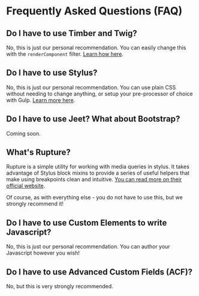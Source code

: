 # Frequently Asked Questions (FAQ)

## Do I have to use Timber and Twig?

No, this is just our personal recommendation. You can easily change this with the `renderComponent` filter. [Learn how here](../theme-development/changing-templating-language.md).

## Do I have to use Stylus?

No, this is just our personal recommendation. You can use plain CSS without needing to change anything, or setup your pre-processor of choice with Gulp. [Learn more here](../theme-development/changing-styling-language.md).

## Do I have to use Jeet? What about Bootstrap?

Coming soon.

## What's Rupture?

Rupture is a simple utility for working with media queries in stylus. It takes advantage of Stylus block mixins to provide a series of useful helpers that make using breakpoints clean and intuitive. [You can read more on their official website](http://jescalan.github.io/rupture/).

Of course, as with everything else - you do not have to use this, but we strongly recommend it!

## Do I have to use Custom Elements to write Javascript?

No, this is just our personal recommendation. You can author your Javascript however you wish!

## Do I have to use Advanced Custom Fields (ACF)?

No, but this is very strongly recommended.
